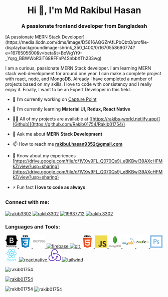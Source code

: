 <h1 align="center">Hi 👋, I'm Md Rakibul Hasan</h1>
<h3 align="center">A passionate frontend developer from Bangladesh</h3>
[A passionate MERN Stack Developer](https://media.licdn.com/dms/image/D5616AQGZrAfLPbQbtQ/profile-displaybackgroundimage-shrink_350_1400/0/1670558690774?e=1676505600&v=beta&t=BoWgYt9-_Yqrg_BBWWoR3lT68RFFnP4SnbbXTh233wg)

I am a curious, passionate MERN Stack developer. I am learning MERN stack web development for around one year. I can make a complete project with react, node, and MongoDB. Already I have completed a number of projects based on my skills. I love to code with consistency and I really enjoy it. Finally, I want to be an Expert Developer in this field.

- 🔭 I’m currently working on [Capture Point](https://instant-camera-ff73c.web.app/)

- 🌱 I’m currently learning **Material UI, Redux, React Native**

- 👨‍💻 All of my projects are available at [[https://rakibs-world.netlify.app/](Github)](https://github.com/Rakib01754/Rakib01754/)

- 💬 Ask me about **MERN Stack Development**

- 📫 How to reach me **rakibul.hasan9352@gmail.com**

- 📄 Know about my experiences [https://drive.google.com/file/d/1VXw9FL_Q070Qs9j_eBKBwI39AXcHFMkZ/view?usp=sharing](https://drive.google.com/file/d/1VXw9FL_Q070Qs9j_eBKBwI39AXcHFMkZ/view?usp=sharing)

- ⚡ Fun fact **I love to code as always**

<h3 align="left">Connect with me:</h3>
<p align="left">
<a href="https://twitter.com/rakib3302" target="blank"><img align="center" src="https://raw.githubusercontent.com/rahuldkjain/github-profile-readme-generator/master/src/images/icons/Social/twitter.svg" alt="rakib3302" height="30" width="40" /></a>
<a href="https://linkedin.com/in/rakib3302" target="blank"><img align="center" src="https://raw.githubusercontent.com/rahuldkjain/github-profile-readme-generator/master/src/images/icons/Social/linked-in-alt.svg" alt="rakib3302" height="30" width="40" /></a>
<a href="https://stackoverflow.com/users/19937712" target="blank"><img align="center" src="https://raw.githubusercontent.com/rahuldkjain/github-profile-readme-generator/master/src/images/icons/Social/stack-overflow.svg" alt="19937712" height="30" width="40" /></a>
<a href="https://fb.com/rakib.3302" target="blank"><img align="center" src="https://raw.githubusercontent.com/rahuldkjain/github-profile-readme-generator/master/src/images/icons/Social/facebook.svg" alt="rakib.3302" height="30" width="40" /></a>
</p>

<h3 align="left">Languages and Tools:</h3>
<p align="left"> <a href="https://getbootstrap.com" target="_blank" rel="noreferrer"> <img src="https://raw.githubusercontent.com/devicons/devicon/master/icons/bootstrap/bootstrap-plain-wordmark.svg" alt="bootstrap" width="40" height="40"/> </a> <a href="https://www.w3schools.com/css/" target="_blank" rel="noreferrer"> <img src="https://raw.githubusercontent.com/devicons/devicon/master/icons/css3/css3-original-wordmark.svg" alt="css3" width="40" height="40"/> </a> <a href="https://expressjs.com" target="_blank" rel="noreferrer"> <img src="https://raw.githubusercontent.com/devicons/devicon/master/icons/express/express-original-wordmark.svg" alt="express" width="40" height="40"/> </a> <a href="https://firebase.google.com/" target="_blank" rel="noreferrer"> <img src="https://www.vectorlogo.zone/logos/firebase/firebase-icon.svg" alt="firebase" width="40" height="40"/> </a> <a href="https://git-scm.com/" target="_blank" rel="noreferrer"> <img src="https://www.vectorlogo.zone/logos/git-scm/git-scm-icon.svg" alt="git" width="40" height="40"/> </a> <a href="https://www.w3.org/html/" target="_blank" rel="noreferrer"> <img src="https://raw.githubusercontent.com/devicons/devicon/master/icons/html5/html5-original-wordmark.svg" alt="html5" width="40" height="40"/> </a> <a href="https://developer.mozilla.org/en-US/docs/Web/JavaScript" target="_blank" rel="noreferrer"> <img src="https://raw.githubusercontent.com/devicons/devicon/master/icons/javascript/javascript-original.svg" alt="javascript" width="40" height="40"/> </a> <a href="https://www.mongodb.com/" target="_blank" rel="noreferrer"> <img src="https://raw.githubusercontent.com/devicons/devicon/master/icons/mongodb/mongodb-original-wordmark.svg" alt="mongodb" width="40" height="40"/> </a> <a href="https://www.mysql.com/" target="_blank" rel="noreferrer"> <img src="https://raw.githubusercontent.com/devicons/devicon/master/icons/mysql/mysql-original-wordmark.svg" alt="mysql" width="40" height="40"/> </a> <a href="https://nodejs.org" target="_blank" rel="noreferrer"> <img src="https://raw.githubusercontent.com/devicons/devicon/master/icons/nodejs/nodejs-original-wordmark.svg" alt="nodejs" width="40" height="40"/> </a> <a href="https://www.photoshop.com/en" target="_blank" rel="noreferrer"> <img src="https://raw.githubusercontent.com/devicons/devicon/master/icons/photoshop/photoshop-line.svg" alt="photoshop" width="40" height="40"/> </a> <a href="https://reactjs.org/" target="_blank" rel="noreferrer"> <img src="https://raw.githubusercontent.com/devicons/devicon/master/icons/react/react-original-wordmark.svg" alt="react" width="40" height="40"/> </a> <a href="https://reactnative.dev/" target="_blank" rel="noreferrer"> <img src="https://reactnative.dev/img/header_logo.svg" alt="reactnative" width="40" height="40"/> </a> <a href="https://redux.js.org" target="_blank" rel="noreferrer"> <img src="https://raw.githubusercontent.com/devicons/devicon/master/icons/redux/redux-original.svg" alt="redux" width="40" height="40"/> </a> <a href="https://tailwindcss.com/" target="_blank" rel="noreferrer"> <img src="https://www.vectorlogo.zone/logos/tailwindcss/tailwindcss-icon.svg" alt="tailwind" width="40" height="40"/> </a> </p>
<p align="left"> <img src="https://komarev.com/ghpvc/?username=rakib01754&label=Profile%20views&color=0e75b6&style=flat" alt="rakib01754" /> </p>

<p align="left"> <a href="https://github.com/ryo-ma/github-profile-trophy"><img src="https://github-profile-trophy.vercel.app/?username=rakib01754" alt="rakib01754" /></a> </p>

<p><img align="left" src="https://github-readme-stats.vercel.app/api/top-langs?username=rakib01754&show_icons=true&locale=en&layout=compact" alt="rakib01754" /></p>

<p>&nbsp;<img align="center" src="https://github-readme-stats.vercel.app/api?username=rakib01754&show_icons=true&locale=en" alt="rakib01754" /></p>
